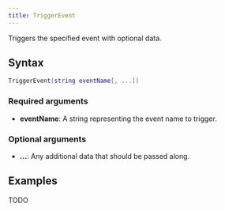 ```yaml
---
title: TriggerEvent
---
```


Triggers the specified event with optional data.

Syntax
------

```lua
TriggerEvent(string eventName[, ...])
```

### Required arguments
- **eventName**: A string representing the event name to trigger.

### Optional arguments
- **...**: Any additional data that should be passed along.

Examples
--------

TODO
